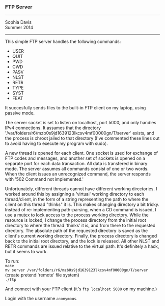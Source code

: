 ### FTP Server

----------

Sophia Davis  
Summer 2014

----------

This simple FTP server handles the following commands:  

* USER   
* QUIT  
* PWD
* CWD
* PASV
* NLST
* RETR
* TYPE
* SYST
* FEAT

It succesfully sends files to the built-in FTP client on my laptop, using passive mode.    
	
The server socket is set to listen on localhost, port 5000, and only handles IPv4 connections. It assumes that the directory '/var/folders/r6/mzb0s9jd1639123lkcsv4mf00000gn/T/server' exists, and the process is chroot jailed to that directory (I've commented these lines out to avoid having to execute my program with sudo).

A new thread is opened for each client. One socket is used for exchange of FTP codes and messages, and another set of sockets is opened on a separate port for each data transaction. All data is transfered in binary mode. The server assumes all commands consist of one or two words. When the client issues an unrecognized command, the server responds with '502 Command not implemented.'

Unfortunately, different threads cannot have different working directories. I worked around this by assigning a 'virtual' working directory to each thread/client, in the form of a string representing the path to where the client on this thread "thinks" it is. This makes changing directory a bit tricky. Instead of re-implementing path-parsing, when a CD command is issued, I use a mutex to lock access to the process working directory. While the resource is locked, I change the process directory from the initial root directory to where the thread 'thinks' it is, and from there to the requested directory. The absolute path of the requested directory is saved as the client's current working directory. Finally, the process directory is changed back to the initial root directory, and the lock is released. All other NLST and RETR commands are issued relative to the virtual path. It's definitely a hack, but it seems to work.

To run:  
`make`  
`mv server /var/folders/r6/mzb0s9jd1639123lkcsv4mf00000gn/T/server` (create pretend 'remote' file system)  
`./ftp`  

And connect with your FTP client (it's `ftp localhost 5000` on my machine.)   

Login with the username `anonymous`.